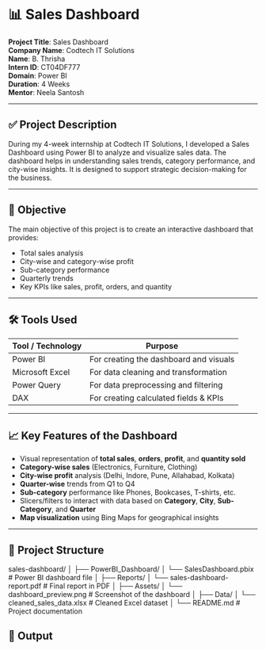 # 📊 Sales Dashboard

**Project Title**: Sales Dashboard  
**Company Name**: Codtech IT Solutions  
**Name**: B. Thrisha  
**Intern ID**: CT04DF777  
**Domain**: Power BI  
**Duration**: 4 Weeks  
**Mentor**: Neela Santosh  

---

## ✅ Project Description

During my 4-week internship at Codtech IT Solutions, I developed a Sales Dashboard using Power BI to analyze and visualize sales data. The dashboard helps in understanding sales trends, category performance, and city-wise insights. It is designed to support strategic decision-making for the business.

---

## 📌 Objective

The main objective of this project is to create an interactive dashboard that provides:

- Total sales analysis  
- City-wise and category-wise profit  
- Sub-category performance  
- Quarterly trends  
- Key KPIs like sales, profit, orders, and quantity

---

## 🛠 Tools Used

| Tool / Technology  | Purpose                                |
|--------------------|----------------------------------------|
| Power BI           | For creating the dashboard and visuals |
| Microsoft Excel    | For data cleaning and transformation   |
| Power Query        | For data preprocessing and filtering   |
| DAX                | For creating calculated fields & KPIs  |

---

## 📈 Key Features of the Dashboard

- Visual representation of **total sales**, **orders**, **profit**, and **quantity sold**
- **Category-wise sales** (Electronics, Furniture, Clothing)
- **City-wise profit** analysis (Delhi, Indore, Pune, Allahabad, Kolkata)
- **Quarter-wise** trends from Q1 to Q4
- **Sub-category** performance like Phones, Bookcases, T-shirts, etc.
- Slicers/filters to interact with data based on **Category**, **City**, **Sub-Category**, and **Quarter**
- **Map visualization** using Bing Maps for geographical insights

---

## 📁 Project Structure

sales-dashboard/
│
├── PowerBI_Dashboard/
│ └── SalesDashboard.pbix # Power BI dashboard file
│
├── Reports/
│ └── sales-dashboard-report.pdf # Final report in PDF
│
├── Assets/
│ └── dashboard_preview.png # Screenshot of the dashboard
│
├── Data/
│ └── cleaned_sales_data.xlsx # Cleaned Excel dataset
│
└── README.md # Project documentation



## 📁 Output






